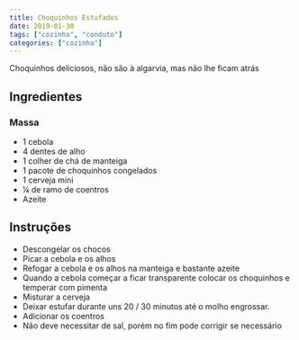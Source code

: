 ```yaml
---
title: Choquinhos Estufados
date: 2019-01-30
tags: ["cozinha", "conduto"]
categories: ["cozinha"]
---
```


Choquinhos deliciosos, não são à algarvia, mas não lhe ficam atrás

<!--more-->
## Ingredientes

### Massa
- 1 cebola 
- 4 dentes de alho
- 1 colher de chá de manteiga
- 1 pacote de choquinhos congelados
- 1 cerveja mini
- ¼ de ramo de coentros
- Azeite

## Instruções
* Descongelar os chocos
* Picar a cebola e os alhos
* Refogar a cebola e os alhos na manteiga e bastante azeite
* Quando a cebola começar a ficar transparente colocar os choquinhos e temperar com pimenta
* Misturar a cerveja
* Deixar estufar durante uns 20 / 30 minutos até o molho engrossar.
* Adicionar os coentros
* Não deve necessitar de sal, porém no fim pode corrigir se necessário
